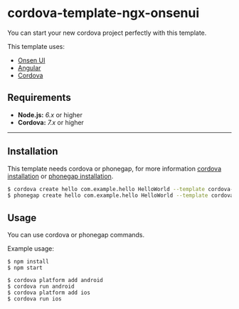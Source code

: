 <!--
#
# Licensed to the Apache Software Foundation (ASF) under one
# or more contributor license agreements.  See the NOTICE file
# distributed with this work for additional information
# regarding copyright ownership.  The ASF licenses this file
# to you under the Apache License, Version 2.0 (the
# "License"); you may not use this file except in compliance
# with the License.  You may obtain a copy of the License at
#
# http://www.apache.org/licenses/LICENSE-2.0
#
# Unless required by applicable law or agreed to in writing,
# software distributed under the License is distributed on an
# "AS IS" BASIS, WITHOUT WARRANTIES OR CONDITIONS OF ANY
#  KIND, either express or implied.  See the License for the
# specific language governing permissions and limitations
# under the License.
#
-->

# cordova-template-ngx-onsenui

You can start your new cordova project perfectly with this template.

This template uses:
* [Onsen UI](https://onsen.io/)
* [Angular](https://angular.io/)
* [Cordova](https://cordova.apache.org/)

## Requirements
* **Node.js:** _6.x_ or higher
* **Cordova:** _7.x_ or higher

---

## Installation

This template needs cordova or phonegap, for more information [cordova installation](https://cordova.apache.org/docs/en/latest/guide/cli/) or [phonegap installation](http://docs.phonegap.com/getting-started/1-install-phonegap/desktop/).


``` bash
$ cordova create hello com.example.hello HelloWorld --template cordova-template-ngx-onsenui
$ phonegap create hello com.example.hello HelloWorld --template cordova-template-ngx-onsenui
```


## Usage

You can use cordova or phonegap commands.

Example usage:
```
$ npm install
$ npm start
```
```
$ cordova platform add android
$ cordova run android
$ cordova platform add ios
$ cordova run ios
```
